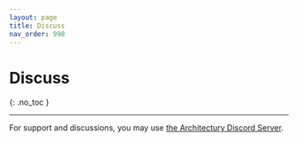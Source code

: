 ```yaml
---
layout: page
title: Discuss
nav_order: 998
---
```


# Discuss
{: .no_toc }

---

For support and discussions, you may use [the Architectury Discord Server](https://discord.architectury.dev/).